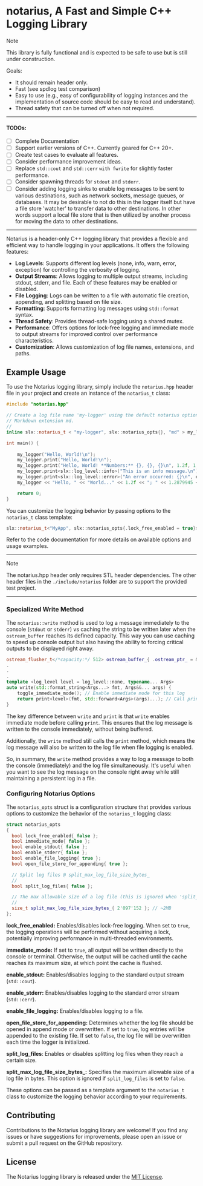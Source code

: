 # notarius, A Fast and Simple C++ Logging Library

> [!NOTE]
>
> This library is fully functional and is expected to be safe to use but is still under construction.
>
> Goals:
>
> - It should remain header only.
>- Fast (see spdlog test comparison)
> - Easy to use (e.g., easy of configurability of logging instances and the implementation of source code should be easy to read and understand).
> - Thread safety that can be turned off when not required.

------

#### TODOs:

- [ ] Complete Documentation
- [ ] Support earlier versions of C++. Currently geared for C++ 20+.
- [ ] Create test cases to evaluate all features.
- [ ] Consider performance improvement ideas.
- [ ] Replace `std::cout` and `std::cerr` `with fwrite` for slightly faster performance.
- [ ] Consider spawning threads for `stdout` and `stderr`.
- [ ] Consider adding logging sinks to enable log messages to be sent to various destinations, such as network sockets, message queues, or databases. It may be desirable to not do this in the logger itself but have a file store 'watcher' to transfer data to other destinations. In other words support a local file store that is then utilized by another process for moving the data to other destinations. 

------

Notarius is a header-only C++ logging library that provides a flexible and efficient way to handle logging in your applications. It offers the following features:

- **Log Levels**: Supports different log levels (none, info, warn, error, exception) for controlling the verbosity of logging.
- **Output Streams**: Allows logging to multiple output streams, including stdout, stderr, and file. Each of these features may be enabled or disabled. 
- **File Logging**: Logs can be written to a file with automatic file creation, appending, and splitting based on file size.
- **Formatting**: Supports formatting log messages using `std::format` syntax.
- **Thread Safety**: Provides thread-safe logging using a shared mutex.
- **Performance**: Offers options for lock-free logging and immediate mode to output streams for improved control over performance characteristics.
- **Customization**: Allows customization of log file names, extensions, and paths.

## Example Usage

To use the Notarius logging library, simply include the `notarius.hpp` header file in your project and create an instance of the `notarius_t` class:

```cpp
#include "notarius.hpp"

// Create a log file name 'my-logger' using the default notarius options with the 
// Markdown extension md.
//
inline slx::notarius_t < "my-logger", slx::notarius_opts{}, "md" > my_logger;

int main() {
    
    my_logger("Hello, World!\n");
    my_logger.print("Hello, World!\n");
    my_logger.print("Hello, World! **Numbers:** {}, {}, {}\n", 1.2f, 1.2879945, -1);
    my_logger.print<slx::log_level::info>("This is an info message.\n");
    my_logger.print<slx::log_level::error>("An error occurred: {}\n", error_message);
    my_logger << "Hello, " << "World..." << 1.2f << "; " << 1.2879945 << "; " << -1 << '\n'; 

    return 0;
}
```

You can customize the logging behavior by passing options to the `notarius_t` class template:

```cpp
slx::notarius_t<"MyApp", slx::notarius_opts{.lock_free_enabled = true}> logger;
```

Refer to the code documentation for more details on available options and usage examples.

------

> [!NOTE]
>
> The notarius.hpp header only requires STL header dependencies. The other header files in the `./include/notarius` folder are to support the provided test project.

------

### Specialized Write Method

The `notarius::write` method is used to log a message immediately to the console (`stdout` or `stderr`) vs caching the string to be written later when the `ostream_buffer` reaches its defined capacity. This way you can use caching to speed up console output but also having the ability to forcing critical outputs to be displayed right away.

```cpp
ostream_flusher_t</*capacity:*/ 512> ostream_buffer_{ .ostream_ptr_ = &ostream_ptr_ };
.
.
.
template <log_level level = log_level::none, typename... Args>
auto write(std::format_string<Args...> fmt, Args&&... args) {
    toggle_immediate_mode(); // Enable immediate mode for this log
    return print<level>(fmt, std::forward<Args>(args)...); // Call print method
}
```

The key difference between `write` and `print` is that `write` enables immediate mode before calling `print`. This ensures that the log message is written to the console immediately, without being buffered.

Additionally, the `write` method still calls the `print` method, which means the log message will also be written to the log file when file logging is enabled.

So, in summary, the `write` method provides a way to log a message to both the console (immediately) and the log file simultaneously. It's useful when you want to see the log message on the console right away while still maintaining a persistent log in a file.

### Configuring Notarius Options

The `notarius_opts` struct is a configuration structure that provides various options to customize the behavior of the `notarius_t` logging class:

```C++
struct notarius_opts
{
  bool lock_free_enabled{ false };
  bool immediate_mode{ false };
  bool enable_stdout{ false };
  bool enable_stderr{ false };
  bool enable_file_logging{ true };
  bool open_file_store_for_appending{ true };

  // Split log files @ split_max_log_file_size_bytes_ 
  //
  bool split_log_files{ false };

  // The max allowable size of a log file (this is ignored when 'split_log_files' is false).
  //  
  size_t split_max_log_file_size_bytes_{ 2'097'152 }; // ~2MB
};
```

**lock_free_enabled:**
Enables/disables lock-free logging. When set to `true`, the logging operations will be performed without acquiring a lock, potentially improving performance in multi-threaded environments.

**immediate_mode:**
If set to `true`, all output will be written directly to the console or terminal. Otherwise, the output will be cached until the cache reaches its maximum size, at which point the cache is flushed.

**enable_stdout:**
 Enables/disables logging to the standard output stream (`std::cout`).

**enable_stderr:**
Enables/disables logging to the standard error stream (`std::cerr`).

**enable_file_logging:**
 Enables/disables logging to a file.

**open_file_store_for_appending:**
Determines whether the log file should be opened in append mode or overwritten. If set to `true`, log entries will be appended to the existing file. If set to `false`, the log file will be overwritten each time the logger is initialized.

**split_log_files**:
Enables or disables splitting log files when they reach a certain size.

**split_max_log_file_size_bytes_:**
Specifies the maximum allowable size of a log file in bytes. This option is ignored if `split_log_files` is set to `false`.

These options can be passed as a template argument to the `notarius_t` class to customize the logging behavior according to your requirements.

## Contributing

Contributions to the Notarius logging library are welcome! If you find any issues or have suggestions for improvements, please open an issue or submit a pull request on the GitHub repository.

## License

The Notarius logging library is released under the [MIT License](LICENSE).
